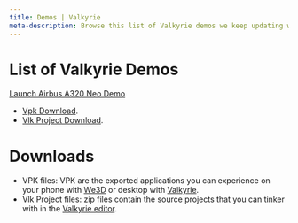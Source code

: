 ```yaml
---
title: Demos | Valkyrie
meta-description: Browse this list of Valkyrie demos we keep updating with recent stuff
---
```

# List of Valkyrie Demos

<a class="btn btn-primary umami--click--bt_launch_car_configurator" href="/vlk/demos/Airplane/Airplane_v04.vpk">Launch Airbus A320 Neo Demo</a>  
- [Vpk Download](https://cdn2.talansoft.com/ftp/samples/Airplane_v04.vpk).
- [Vlk Project Download](https://cdn2.talansoft.com/ftp/samples/Airplane_v04.zip).

# Downloads

- VPK files: VPK are the exported applications you can experience on your phone with [We3D](/vlk/downloads#we3d) or desktop with [Valkyrie](/vlk/downloads#vlk).
- Vlk Project files: zip files contain the source projects that you can tinker with in the [Valkyrie editor](/vlk/downloads#vlk).